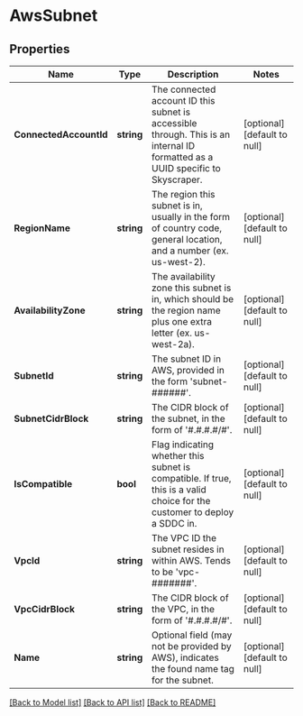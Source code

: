 # AwsSubnet

## Properties
Name | Type | Description | Notes
------------ | ------------- | ------------- | -------------
**ConnectedAccountId** | **string** | The connected account ID this subnet is accessible through. This is an internal ID formatted as a UUID specific to Skyscraper. | [optional] [default to null]
**RegionName** | **string** | The region this subnet is in, usually in the form of country code, general location, and a number (ex. us-west-2). | [optional] [default to null]
**AvailabilityZone** | **string** | The availability zone this subnet is in, which should be the region name plus one extra letter (ex. us-west-2a). | [optional] [default to null]
**SubnetId** | **string** | The subnet ID in AWS, provided in the form &#x27;subnet-######&#x27;. | [optional] [default to null]
**SubnetCidrBlock** | **string** | The CIDR block of the subnet, in the form of &#x27;#.#.#.#/#&#x27;. | [optional] [default to null]
**IsCompatible** | **bool** | Flag indicating whether this subnet is compatible. If true, this is a valid choice for the customer to deploy a SDDC in. | [optional] [default to null]
**VpcId** | **string** | The VPC ID the subnet resides in within AWS. Tends to be &#x27;vpc-#######&#x27;. | [optional] [default to null]
**VpcCidrBlock** | **string** | The CIDR block of the VPC, in the form of &#x27;#.#.#.#/#&#x27;. | [optional] [default to null]
**Name** | **string** | Optional field (may not be provided by AWS), indicates the found name tag for the subnet. | [optional] [default to null]

[[Back to Model list]](../README.md#documentation-for-models) [[Back to API list]](../README.md#documentation-for-api-endpoints) [[Back to README]](../README.md)

